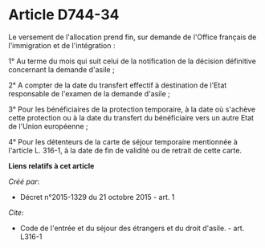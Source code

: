 # Article D744-34

Le versement de l'allocation prend fin, sur demande de l'Office français de l'immigration et de l'intégration : 

1° Au terme du mois qui suit celui de la notification de la décision définitive concernant la demande d'asile ; 

2° A compter de la date du transfert effectif à destination de l'Etat responsable de l'examen de la demande d'asile ; 

3° Pour les bénéficiaires de la protection temporaire, à la date où s'achève cette protection ou à la date du transfert du
bénéficiaire vers un autre Etat de l'Union européenne ; 

4° Pour les détenteurs de la carte de séjour temporaire mentionnée à l'article L. 316-1, à la date de fin de validité ou de
retrait de cette carte.

**Liens relatifs à cet article**

_Créé par_:

  - Décret n°2015-1329 du 21 octobre 2015 - art. 1

_Cite_:

  - Code de l'entrée et du séjour des étrangers et du droit d'asile. - art. L316-1
